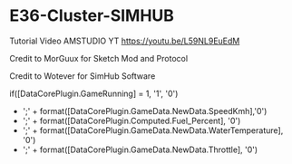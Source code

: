 # E36-Cluster-SIMHUB
Tutorial Video AMSTUDIO YT https://youtu.be/L59NL9EuEdM 

Credit to MorGuux for Sketch Mod and Protocol

Credit to Wotever for SimHub Software


if([DataCorePlugin.GameRunning] = 1, '1', '0')
 + ';' +
format([DataCorePlugin.GameData.NewData.SpeedKmh],'0')
 + ';' + 
format([DataCorePlugin.Computed.Fuel_Percent], '0')
 + ';' +
format([DataCorePlugin.GameData.NewData.WaterTemperature], '0')
 + ';' + 
format([DataCorePlugin.GameData.NewData.Throttle], '0')

